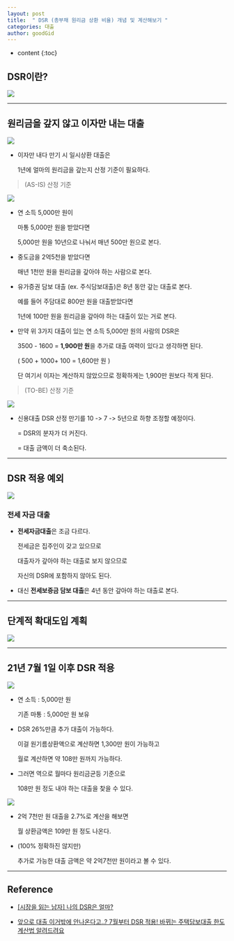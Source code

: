 ```yaml
---
layout: post
title:  " DSR (총부채 원리금 상환 비율) 개념 및 계산해보기 "
categories: 대출
author: goodGid
---
```

* content
{:toc}

## DSR이란?

![](/assets/img/loan/Loan-DSR_1.png)

---

## 원리금을 갚지 않고 이자만 내는 대출

![](/assets/img/loan/Loan-DSR_2.png)

* 이자만 내다 만기 시 일시상환 대출은

  1년에 얼마의 원리금을 갚는지 산정 기준이 필요하다.




> (AS-IS) 산정 기준

![](/assets/img/loan/Loan-DSR_3.png)

* 연 소득 5,000만 원이

  마통 5,000만 원을 받았다면

  5,000만 원을 10년으로 나눠서 매년 500만 원으로 본다.

* 중도금을 2억5천을 받았다면

  매년 1천만 원을 원리금을 갚아야 하는 사람으로 본다.

* 유가증권 담보 대출 (ex. 주식담보대출)은 8년 동안 갚는 대출로 본다.

  예를 들어 주담대로 800만 원을 대출받았다면

  1년에 100만 원을 원리금을 갚아야 하는 대출이 있는 거로 본다.

* 만약 위 3가지 대출이 있는 연 소득 5,000만 원의 사람의 DSR은

  3500 - 1600 = **1,900만 원**을 추가로 대출 여력이 있다고 생각하면 된다.

  ( 500 + 1000+ 100 = 1,600만 원 )

  단 여기서 이자는 계산하지 않았으므로 정확하게는 1,900만 원보다 적게 된다.

> (TO-BE) 산정 기준

![](/assets/img/loan/Loan-DSR_4.png)

* 신용대출 DSR 산정 만기를 10 -> 7 -> 5년으로 하향 조정할 예정이다.

  = DSR의 분자가 더 커진다.

  = 대출 금액이 더 축소된다.


---

## DSR 적용 예외

![](/assets/img/loan/Loan-DSR_5.png)

### 전세 자금 대출

* **전세자금대출**은 조금 다르다.

  전세금은 집주인이 갖고 있으므로 
  
  대출자가 갚아야 하는 대출로 보지 않으므로

  자신의 DSR에 포함하지 않아도 된다.

* 대신 **전세보증금 담보 대출**은 4년 동안 갚아야 하는 대출로 본다.


---

## 단계적 확대도입 계획

![](/assets/img/loan/Loan-DSR_6.png)

---

## 21년 7월 1일 이후 DSR 적용

![](/assets/img/loan/Loan-DSR_7.png)

* 연 소득 : 5,000만 원

  기존 마통 : 5,000만 원 보유

* DSR 26%만큼 추가 대출이 가능하다.

  이걸 원기름상환액으로 계산하면 1,300만 원이 가능하고

  월로 계산하면 약 108만 원까지 가능하다.

* 그러면 역으로 월마다 원리금균등 기준으로

  108만 원 정도 내야 하는 대출을 찾을 수 있다.

![](/assets/img/loan/Loan-DSR_8.png)

* 2억 7천만 원 대출을 2.7%로 계산을 해보면

  월 상환금액은 109만 원 정도 나온다.

* (100% 정확하진 않지만) 
  
  추가로 가능한 대출 금액은 약 2억7천만 원이라고 볼 수 있다.


---

## Reference

* [[시장을 읽는 남자] 나의 DSR은 얼마?](https://www.youtube.com/watch?v=ZH7oRMY1Oj4)

* [앞으로 대출 이거밖에 안나온다고..? 7월부터 DSR 적용! 바뀌는 주택담보대출 한도 계산법 알려드려요](https://www.youtube.com/watch?v=MhEF4v4CQ40)